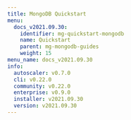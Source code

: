 ```yaml
---
title: MongoDB Quickstart
menu:
  docs_v2021.09.30:
    identifier: mg-quickstart-mongodb
    name: Quickstart
    parent: mg-mongodb-guides
    weight: 15
menu_name: docs_v2021.09.30
info:
  autoscaler: v0.7.0
  cli: v0.22.0
  community: v0.22.0
  enterprise: v0.9.0
  installer: v2021.09.30
  version: v2021.09.30
---
```


